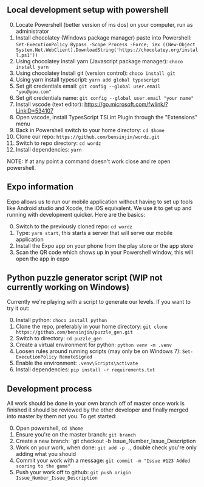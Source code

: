 ## Local development setup with powershell

0. Locate Powershell (better version of ms dos) on your computer, run as administrator
1. Install chocolatey (Windows package manager) paste into Powershell: `Set-ExecutionPolicy Bypass -Scope Process -Force; iex ((New-Object System.Net.WebClient).DownloadString('https://chocolatey.org/install.ps1'))`
2. Using chocolatey install yarn (Javascript package manager): `choco install yarn`
3. Using chocolatey Install git (version control): `choco install git`
4. Using yarn install typescript: `yarn add global typescript`
5. Set git credentials email: `git config --global user.email "you@you.com"`
6. Set git credentials name: `git config --global user.email "your name"`
7. Install vscode (text editor): https://go.microsoft.com/fwlink/?LinkID=534107
8. Open vscode, install TypesScript TSLint Plugin through the "Extensions" menu
8. Back in Powershell switch to your home directory: `cd $home`
9. Clone our repo: `https://github.com/bensinjin/wordz.git`
10. Switch to repo directory: `cd wordz`
11. Install dependencies: `yarn`

NOTE: If at any point a command doesn't work close and re open powershell.

## Expo information

Expo allows us to run our mobile application without having to set up tools like Android studio and Xcode, the iOS equivalent.
We use it to get up and running with development quicker. Here are the basics:

0. Switch to the previously cloned repo: `cd wordz`
1. Type: `yarn start`, this starts a server that will serve our mobile application
2. Install the Expo app on your phone from the play store or the app store
3. Scan the QR code which shows up in your Powershell window, this will open the app in expo

## Python puzzle generator script (WIP not currently working on Windows)

Currently we're playing with a script to generate our levels. If you want to try it out:

0. Install python: `choco install python`
1. Clone the repo, preferably in your home directory: `git clone https://github.com/bensinjin/puzzle_gen.git`
2. Switch to directory: `cd puzzle_gen`
3. Create a virtual environment for python: `python venv -m .venv`
4. Loosen rules around running scripts (may only be on Windows 7): `Set-ExecutionPolicy RemoteSigned` 
5. Enable the environment: `.venv\Scripts\activate`
6. Install dependencies: `pip install -r requirements.txt`


## Development process

All work should be done in your own branch off of master once work is finished it should be reviewed
by the other developer and finally merged into master by them not you. To get started:

0. Open powershell, `cd $home`
1. Ensure you're on the master branch: `git branch`
2. Create a new branch: `git checkout -b Issue_Number_Issue_Description
3. Work on your work, when done: `git add -p .`, double check you're only adding what you should
4. Commit your work with a message: `git commit -m "Issue #123 Added scoring to the game"`
5. Push your work off to github: `git push origin Issue_Number_Issue_Description`
